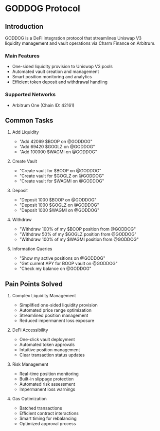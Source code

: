 # GODDOG Protocol

## Introduction
GODDOG is a DeFi integration protocol that streamlines Uniswap V3 liquidity management and vault operations via Charm Finance on Arbitrum.

### Main Features
- One-sided liquidity provision to Uniswap V3 pools
- Automated vault creation and management
- Smart position monitoring and analytics
- Efficient token deposit and withdrawal handling

### Supported Networks
- Arbitrum One (Chain ID: 42161)

## Common Tasks

1. Add Liquidity
   - "Add 42069 $BOOP on @GODDOG"
   - "Add 69420 $GOGLZ on @GODDOG"
   - "Add 100000 $WAGMI on @GODDOG"


2. Create Vault   
   - "Create vault for $BOOP on @GODDOG"
   - "Create vault for $GOGLZ on @GODDOG"
   - "Create vault for $WAGMI on @GODDOG"


3. Deposit
   - "Deposit 1000 $BOOP on @GODDOG"
   - "Deposit 1000 $GOGLZ on @GODDOG"
   - "Deposit 1000 $WAGMI on @GODDOG"

4. Withdraw
   - "Withdraw 100% of my $BOOP position from @GODDOG"
   - "Withdraw 50% of my $GOGLZ position from @GODDOG"
   - "Withdraw 100% of my $WAGMI position from @GODDOG"

5. Information Queries
   - "Show my active positions on @GODDOG"
   - "Get current APY for BOOP vault on @GODDOG"
   - "Check my balance on @GODDOG"

## Pain Points Solved

1. Complex Liquidity Management
   - Simplified one-sided liquidity provision
   - Automated price range optimization
   - Streamlined position management
   - Reduced impermanent loss exposure

2. DeFi Accessibility
   - One-click vault deployment
   - Automated token approvals
   - Intuitive position management
   - Clear transaction status updates

3. Risk Management
   - Real-time position monitoring
   - Built-in slippage protection
   - Automated risk assessment
   - Impermanent loss warnings

4. Gas Optimization
   - Batched transactions
   - Efficient contract interactions
   - Smart timing for rebalancing
   - Optimized approval process





























